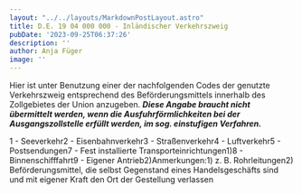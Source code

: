 ```yaml
---
layout: "../../layouts/MarkdownPostLayout.astro"
title: D.E. 19 04 000 000 - Inländischer Verkehrszweig
pubDate: '2023-09-25T06:37:26'
description: ''
author: Anja Füger
image: ''
---
```


Hier ist unter Benutzung einer der nachfolgenden Codes der genutzte Verkehrszweig entsprechend des Beförderungsmittels innerhalb des Zollgebietes der Union anzugeben. <strong><em>Diese Angabe braucht nicht übermittelt werden, wenn die Ausfuhrförmlichkeiten bei der Ausgangszollstelle erfüllt werden, im sog. einstufigen Verfahren. </em></strong>

1 - Seeverkehr2 - Eisenbahnverkehr3 - Straßenverkehr4 - Luftverkehr5 - Postsendungen7 - Fest installierte Transporteinrichtungen1)8 - Binnenschifffahrt9 - Eigener Antrieb2)Anmerkungen:1) z. B. Rohrleitungen2) Beförderungsmittel, die selbst Gegenstand eines Handelsgeschäfts sind und mit eigener Kraft den Ort der Gestellung verlassen